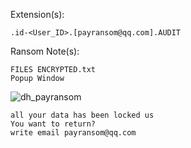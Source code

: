 Extension(s): 
```
.id-<User_ID>.[payransom@qq.com].AUDIT
```
Ransom Note(s): 
```
FILES ENCRYPTED.txt
Popup Window
```
![dh_payransom](https://github.com/user-attachments/assets/08845ac9-48ee-4a23-bb0a-e6ab3b64b601)
```
all your data has been locked us
You want to return?
write email payransom@qq.com
```
